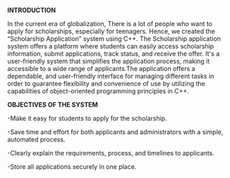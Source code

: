 **INTRODUCTION**

In the current era of globalization, There is a lot of people who want to apply for scholarships, especially for teenagers. Hence, we created the “Scholarship Application” system using C++. The Scholarship application system offers a platform where students can easily access scholarship information, submit applications, track status, and receive the offer. It's a user-friendly system that simplifies the application process, making it accessible to a wide range of applicants.The application offers a dependable, and user-friendly interface for managing different tasks in order to guarantee flexibility and convenience of use by utilizing the capabilities of object-oriented programming principles in C++. 

**OBJECTIVES OF THE SYSTEM**

-Make it easy for students to apply for the scholarship.

-Save time and effort for both applicants and administrators with a simple, automated process.

-Clearly explain the requirements, process, and timelines to applicants.

-Store all applications securely in one place.


